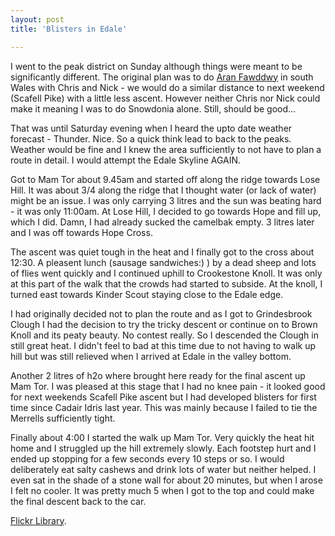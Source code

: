 ```yaml
---
layout: post
title: 'Blisters in Edale'

---
```


I went to the peak district on Sunday although things were meant to be significantly different. The original plan was to do <a href="http://en.wikipedia.org/wiki/Aran_Fawddwy">Aran Fawddwy</a> in south Wales with Chris and Nick - we would do a similar distance to next weekend (Scafell Pike) with a little less ascent. However neither Chris nor Nick could make it meaning I was to do Snowdonia alone. Still, should be good...

<!--more--> That was until Saturday evening when I heard the upto date weather forecast - Thunder. Nice. So a quick think lead to back to the peaks. Weather would be fine and I knew the area sufficiently to not have to plan a route in detail. I would attempt the Edale Skyline AGAIN.

Got to Mam Tor about 9.45am and started off along the ridge towards Lose Hill. It was about 3/4 along the ridge that I thought water (or lack of water) might be an issue. I was only carrying 3 litres and the sun was beating hard  - it was only 11:00am. At Lose Hill, I decided to go towards Hope and fill up, which I did. Damn, I had already sucked the camelbak empty. 3 litres later and I was off towards Hope Cross.

The ascent was quiet tough in the heat and I finally got to the cross about 12:30. A pleasent lunch (sausage sandwiches:) ) by a dead sheep and lots of flies went quickly and I continued uphill to Crookestone Knoll. It was only at this part of the walk that the crowds had started to subside. At the knoll, I turned east towards Kinder Scout staying close to the Edale edge.

I had originally decided not to plan the route and as I got to Grindesbrook Clough I had the decision to try the tricky descent or continue on to Brown Knoll and its peaty beauty. No contest really. So I descended the Clough in still great heat. I didn't feel to bad at this time due to not having to walk up hill but was still relieved when I arrived at Edale in the valley bottom.

Another 2 litres of h2o where brought here ready for the final ascent up Mam Tor. I was pleased at this stage that I had no knee pain - it looked good for next weekends Scafell Pike ascent but I had developed blisters for first time since Cadair Idris last year. This was mainly because I failed to tie the Merrells sufficiently tight.

Finally about 4:00  I started the walk up Mam Tor. Very quickly the heat hit home and I struggled up the hill extremely slowly. Each footstep hurt and I ended up stopping for a few seconds every 10 steps or so. I would deliberately eat salty cashews and drink lots of water but neither helped. I even sat in the shade of a stone wall for about 20 minutes, but when I arose I felt no cooler. It was pretty much 5 when I got to the top and could make the final descent back to the car.

<a href="http://www.flickr.com/photos/goatifiedcreature/sets/72157600087276622/">Flickr Library</a>.
